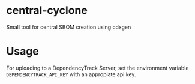 # central-cyclone
Small tool for central SBOM creation using cdxgen


# Usage
For uploading to a DependencyTrack Server, set the environment variable `DEPENDENCYTRACK_API_KEY` with an appropiate api key.
